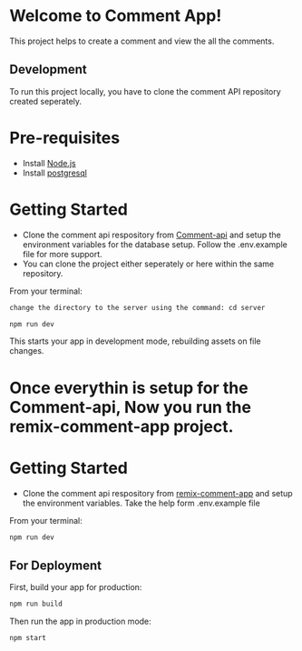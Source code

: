 # Welcome to Comment App!

This project helps to create a comment and view the all the comments.

## Development
To run this project locally, you have to clone the comment API repository created seperately.


# Pre-requisites
* Install [Node.js](https://nodejs.org/en)
* Install [postgresql](https://www.postgresql.org/download/)

# Getting Started
* Clone the comment api respository from [Comment-api](https://github.com/Ariesleo/commenting-api) and setup the environment variables for the database setup. Follow the .env.example file for more support.
* You can clone the project either seperately or here within the same repository.
  
From your terminal:

```sh
change the directory to the server using the command: cd server
```

```sh
npm run dev
```

This starts your app in development mode, rebuilding assets on file changes.


# Once everythin is setup for the Comment-api, Now you run the remix-comment-app project.

# Getting Started
* Clone the comment api respository from [remix-comment-app](https://github.com/Ariesleo/remix-comment-app) and setup the environment variables. Take the help form .env.example file

From your terminal:

```sh
npm run dev
```


## For Deployment

First, build your app for production:

```sh
npm run build
```

Then run the app in production mode:

```sh
npm start
```
